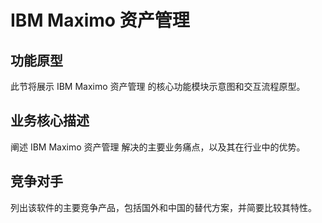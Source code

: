 # IBM Maximo 资产管理

## 功能原型

此节将展示 IBM Maximo 资产管理 的核心功能模块示意图和交互流程原型。

## 业务核心描述

阐述 IBM Maximo 资产管理 解决的主要业务痛点，以及其在行业中的优势。

## 竞争对手

列出该软件的主要竞争产品，包括国外和中国的替代方案，并简要比较其特性。
